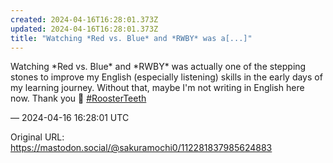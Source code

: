 ```yaml
---
created: 2024-04-16T16:28:01.373Z
updated: 2024-04-16T16:28:01.373Z
title: "Watching *Red vs. Blue* and *RWBY* was a[...]"
---
```


<p>Watching *Red vs. Blue* and *RWBY* was actually one of the stepping stones to improve my English (especially listening) skills in the early days of my learning journey. Without that, maybe I&#39;m not writing in English here now. Thank you 💖 <a href="https://mastodon.social/tags/RoosterTeeth" class="mention hashtag" rel="tag">#<span>RoosterTeeth</span></a></p>

&mdash; 2024-04-16 16:28:01 UTC

Original URL: https://mastodon.social/@sakuramochi0/112281837985624883
